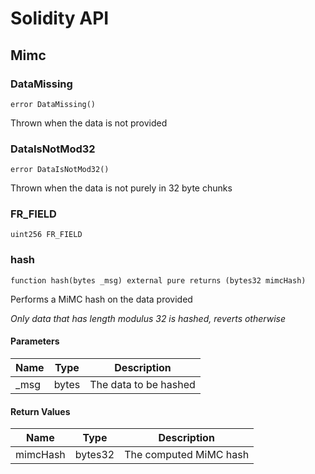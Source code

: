 # Solidity API

## Mimc

### DataMissing

```solidity
error DataMissing()
```

Thrown when the data is not provided

### DataIsNotMod32

```solidity
error DataIsNotMod32()
```

Thrown when the data is not purely in 32 byte chunks

### FR_FIELD

```solidity
uint256 FR_FIELD
```

### hash

```solidity
function hash(bytes _msg) external pure returns (bytes32 mimcHash)
```

Performs a MiMC hash on the data provided

_Only data that has length modulus 32 is hashed, reverts otherwise_

#### Parameters

| Name | Type | Description |
| ---- | ---- | ----------- |
| _msg | bytes | The data to be hashed |

#### Return Values

| Name | Type | Description |
| ---- | ---- | ----------- |
| mimcHash | bytes32 | The computed MiMC hash |

